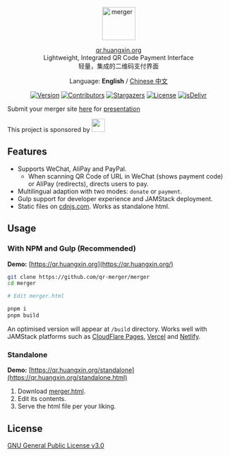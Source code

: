 <p align="center">
  <a href="https://merger.huangxin.org">
    <img alt="merger" src="https://edge.huangxin.org/images/2024/04/404313540.png" height="75">
  </a>
</p>

<p align="center">
<a href="https://qr.huangxin.org">qr.huangxin.org</a>
<br>
Lightweight, Integrated QR Code Payment Interface<br>轻量，集成的二维码支付界面
</p>
<p align="center">
Language: <strong>English</strong> / <a href="./README-CN.md">Chinese 中文</a>
</p>


<p align="center">
<a href="https://github.com/qr-merger/merger/releases"><img alt="Version" src="https://img.shields.io/github/release/qr-merger/merger/all.svg?style=flat-square"/></a>
<a href="https://github.com/qr-merger/merger/graphs/contributors"><img alt="Contributors" src="https://img.shields.io/github/contributors/qr-merger/merger.svg?style=flat-square"/></a>
<a href="https://github.com/qr-merger/merger/stargazers"><img alt="Stargazers" src="https://img.shields.io/github/stars/qr-merger/merger.svg?style=flat-square"/></a>
<a href="https://github.com/qr-merger/merger/blob/master/LICENSE"><img alt="License" src="https://img.shields.io/github/license/qr-merger/merger.svg?style=flat-square"/></a>
<a href="https://www.jsdelivr.com/package/gh/qr-merger/merger"><img alt="jsDelivr" src="https://data.jsdelivr.com/v1/package/gh/qr-merger/merger/badge"/></a>
</p>

Submit your merger site [here](https://github.com/qr-merger/merger/issues/4) for [presentation](https://merger.huangxin.org/#/en-gb/?id=other-demo-sites)

This project is sponsored by <a target="_blank" href="https://www.cloudflare.com"><img src="https://vip2.loli.io/2023/06/15/leUw2vnXKZRTcLE.png" height="30px"></a>

## Features

- Supports WeChat, AliPay and PayPal.
  - When scanning QR Code of URL in WeChat (shows payment code) or AliPay (redirects), directs users to pay.
- Multilingual adaption with two modes: `donate` or `payment`.
- Gulp support for developer experience and JAMStack deployment.
- Static files on [cdnjs.com](https://cdnjs.com/libraries/merger). Works as standalone html.

## Usage

### With NPM and Gulp (Recommended)

**Demo:** [https://qr.huangxin.org](https://qr.huangxin.org/)

```bash
git clone https://github.com/qr-merger/merger
cd merger

# Edit merger.html

pnpm i
pnpm build
```
An optimised version will appear at `/build` directory. Works well with JAMStack platforms such as [CloudFlare Pages](https://pages.cloudflare.com), [Vercel](https://vercel.com) and [Netlify](https://www.netlify.com).

### Standalone

**Demo:** [https://qr.huangxin.org/standalone](https://qr.huangxin.org/standalone.html)

1. Download [merger.html](https://github.com/qr-merger/merger/blob/master/merger.html).
2. Edit its contents.
3. Serve the html file per your liking.


## License

[GNU General Public License v3.0](https://github.com/qr-merger/merger/blob/master/LICENSE)
